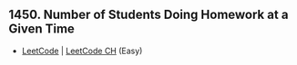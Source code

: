 ## 1450. Number of Students Doing Homework at a Given Time

-  [LeetCode](https://leetcode.com/problems/number-of-students-doing-homework-at-a-given-time/) | [LeetCode CH](https://leetcode.cn/problems/number-of-students-doing-homework-at-a-given-time/) (Easy)
